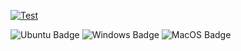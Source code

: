 [![Test](https://github.com/BDehapiot/bdtools/actions/workflows/pytest.yml/badge.svg)](https://github.com/BDehapiot/bdtools/actions/workflows/pytest.yml)

![Ubuntu Badge](https://img.shields.io/badge/Ubuntu-latest-blue?logo=ubuntu&logoColor=rgb(149%2C157%2C165)&labelColor=rgb(50%2C60%2C65))
![Windows Badge](https://img.shields.io/badge/Windows-latest-blue?logo=windows11&logoColor=rgb(149%2C157%2C165)&labelColor=rgb(50%2C60%2C65))
![MacOS Badge](https://img.shields.io/badge/MacOS-latest-blue?logo=apple&logoColor=rgb(149%2C157%2C165)&labelColor=rgb(50%2C60%2C65))
